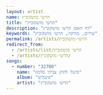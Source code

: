 ```yaml
---
layout: artist
name: הרשי מושקוביץ
title: "הרשי מושקוביץ"
description: "דף האמן הרשי מושקוביץ"
keywords: "שירים, מוזיקה, הרשי מושקוביץ"
permalink: /artists/הרשי-מושקוביץ
redirect_from:
  - /artists/list/הרשי מושקוביץ
  - /artists/הרשי-מושקוביץ/
songs:
  - number: "32706"
    name: "סינגל לחתן צביקי סלמון"
    album: "סינגלים"
    artist: "הרשי מושקוביץ"
---
```

